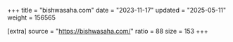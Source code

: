 +++
title = "bishwasaha.com"
date = "2023-11-17"
updated = "2025-05-11"
weight = 156565

[extra]
source = "https://bishwasaha.com/"
ratio = 88
size = 153
+++
